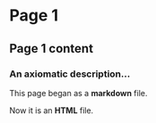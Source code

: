 # Page 1
## Page 1 content
### An axiomatic description...
This page began as a **markdown** file. 

Now it is an **HTML** file.

